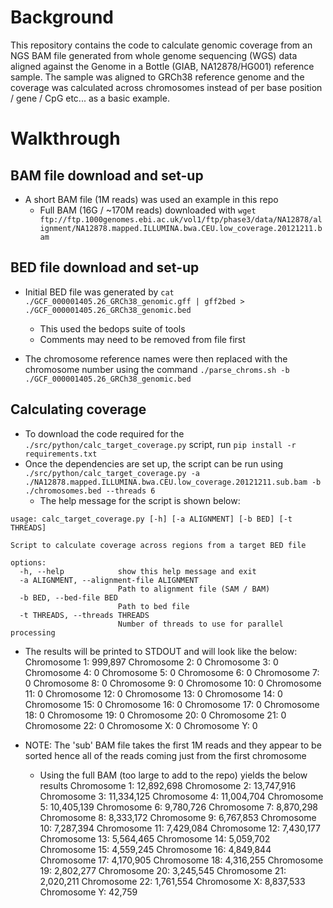 # Background
This repository contains the code to calculate genomic coverage from an NGS BAM file generated from whole genome sequencing (WGS) data aligned against the Genome in a Bottle (GIAB, NA12878/HG001) reference sample. The sample was aligned to GRCh38 reference genome and the coverage was calculated across chromosomes instead of per base position / gene / CpG etc... as a basic example.

# Walkthrough

## BAM file download and set-up
- A short BAM file (1M reads) was used an example in this repo
    - Full BAM (16G / ~170M reads) downloaded with `wget ftp://ftp.1000genomes.ebi.ac.uk/vol1/ftp/phase3/data/NA12878/alignment/NA12878.mapped.ILLUMINA.bwa.CEU.low_coverage.20121211.bam`


## BED file download and set-up
- Initial BED file was generated by `cat ./GCF_000001405.26_GRCh38_genomic.gff | gff2bed > ./GCF_000001405.26_GRCh38_genomic.bed`
    - This used the bedops suite of tools
    - Comments may need to be removed from file first

- The chromosome reference names were then replaced with the chromosome number using the command `./parse_chroms.sh -b ./GCF_000001405.26_GRCh38_genomic.bed`

## Calculating coverage
- To download the code required for the `./src/python/calc_target_coverage.py` script, run `pip install -r requirements.txt`
- Once the dependencies are set up, the script can be run using `./src/python/calc_target_coverage.py -a ./NA12878.mapped.ILLUMINA.bwa.CEU.low_coverage.20121211.sub.bam -b ./chromosomes.bed --threads 6`
    - The help message for the script is shown below:
```
usage: calc_target_coverage.py [-h] [-a ALIGNMENT] [-b BED] [-t THREADS]

Script to calculate coverage across regions from a target BED file

options:
  -h, --help            show this help message and exit
  -a ALIGNMENT, --alignment-file ALIGNMENT
                        Path to alignment file (SAM / BAM)
  -b BED, --bed-file BED
                        Path to bed file
  -t THREADS, --threads THREADS
                        Number of threads to use for parallel processing
```

- The results will be printed to STDOUT and will look like the below:
        Chromosome 1: 999,897
        Chromosome 2: 0
        Chromosome 3: 0
        Chromosome 4: 0
        Chromosome 5: 0
        Chromosome 6: 0
        Chromosome 7: 0
        Chromosome 8: 0
        Chromosome 9: 0
        Chromosome 10: 0
        Chromosome 11: 0
        Chromosome 12: 0
        Chromosome 13: 0
        Chromosome 14: 0
        Chromosome 15: 0
        Chromosome 16: 0
        Chromosome 17: 0
        Chromosome 18: 0
        Chromosome 19: 0
        Chromosome 20: 0
        Chromosome 21: 0
        Chromosome 22: 0
        Chromosome X: 0
        Chromosome Y: 0

- NOTE: The 'sub' BAM file takes the first 1M reads and they appear to be sorted hence all of the reads coming just from the first chromosome
    - Using the full BAM (too large to add to the repo) yields the below results
        Chromosome 1: 12,892,698
        Chromosome 2: 13,747,916
        Chromosome 3: 11,334,125
        Chromosome 4: 11,004,704
        Chromosome 5: 10,405,139
        Chromosome 6: 9,780,726
        Chromosome 7: 8,870,298
        Chromosome 8: 8,333,172
        Chromosome 9: 6,767,853
        Chromosome 10: 7,287,394
        Chromosome 11: 7,429,084
        Chromosome 12: 7,430,177
        Chromosome 13: 5,564,465
        Chromosome 14: 5,059,702
        Chromosome 15: 4,559,245
        Chromosome 16: 4,849,844
        Chromosome 17: 4,170,905
        Chromosome 18: 4,316,255
        Chromosome 19: 2,802,277
        Chromosome 20: 3,245,545
        Chromosome 21: 2,020,211
        Chromosome 22: 1,761,554
        Chromosome X: 8,837,533
        Chromosome Y: 42,759
